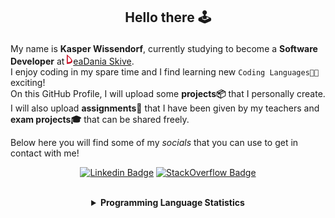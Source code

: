 ## <p align="center">Hello there 🕹️</p>

My name is **Kasper Wissendorf**, currently studying to become a **Software Developer** at [![Icon](/icons/Dania.png)eaDania Skive](https://eadania.com/). <br>
I enjoy coding in my spare time and I find learning new `Coding Languages👨‍💻` exciting!<br/>
On this GitHub Profile, I will upload some **projects📦** that I personally create. I will also upload **assignments📝** that I have been given by my teachers and **exam projects🎓** that can be shared freely. 

Below here you will find some of my *socials* that you can use to get in contact with me! 

<div align="center">
  
[![Linkedin Badge](https://img.shields.io/badge/-LinkedIn-blue?style=flat-square&logo=Linkedin&logoColor=white)](https://www.linkedin.com/in/kasper-wissendorf-7279011b6/)
[![StackOverflow Badge](https://img.shields.io/badge/-Stack%20Overflow-FE7A16?style=flat-square&logo=Stack-Overflow&logoColor=white)](https://stackoverflow.com/users/18100435/kasper-wissendorf)
</div>

<br>
<details>
<summary align="center"><strong>Programming Language Statistics</strong></summary>
<br>
<div align="center">
<pre>
C++            | 25 hours 34 minutes
mcfunction     | 24 hours 59 minutes
C#             | 23 hours 19 minutes
JavaScript     | 22 hours 16 minutes
Python         | 19 hours 14 minutes
CSS            | 06 hours 03 minutes
Blazor         | 03 hours 37 minutes
HTML           | 03 hours 29 minutes
Markdown       | 01 hours 54 minutes
TypeScript     | 01 hours 00 minutes
Lua            | 00 hours 48 minutes
CSHTML         | 00 hours 04 minutes
SQL            | 00 hours 03 minutes
<sub>Last Updated: 08/22/2022 02:18:31</sub>
<sub>Data first recorded on 31th. January of 2022</sub>
</pre>
</div>
</details>